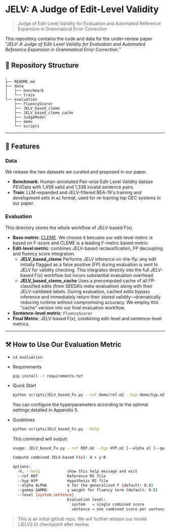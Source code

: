 # JELV: A Judge of Edit-Level Validity

> Judge of Edit-Level Validity for Evaluation and Automated Reference Expansion in Grammatical Error Correction

This repository contains the code and data for the under-review paper _“JELV: A Judge of Edit-Level Validity for Evaluation and Automated Reference Expansion in Grammatical Error Correction.”_

## 📁 Repository Structure

```text
.
├── README.md
├── data
│   ├── benchmark
│   └── train
└── evaluation
    ├── FluencyScorer
    ├── JELV_based_cleme
    ├── JELV_based_cleme_cache
    ├── JudgeModel
    ├── demo
    └── scripts
```

---

## 🚀 Features

### Data

We release the two datasets we curated and proposed in our paper.

* **Benchmark**: Human-annotated Pair-wise Edit-Level Validity datase PEVData with 1,459 valid and 1,338 invalid sentence pairs.  
* **Train**: LLM-expanded and JELV-filtered BEA-19's training and development sets in `m2` format, used for re-training top GEC systems in our paper.

### Evaluation

This directory stores the whole workflow of JELV-based $\mathrm{F(x)}$.

* **Base metric**:  [CLEME](https://github.com/THUKElab/CLEME). We choose it becuase our edit-level metric is based on F-score and CLEME is a leading F-metric based metric.
* **Edit-level metric**: combines  JELV-based reclassification, FP decoupling and fluency score integration.
  * **JELV_based_cleme**
    Performs JELV inference on-the-fly: any edit initially flagged as a false positive (FP) during evaluation is sent to JELV for validity checking. This integrates directly into the full JELV-based $\mathrm{F(x)}$ workflow but incurs substantial evaluation overhead.
  * **JELV_based_cleme_cache**
    Uses a precomputed cache of all FP-classified edits (from SEEDA’s meta-evaluation) along with their JELV-validated labels. During evaluation, cached edits bypass inference and immediately return their stored validity—dramatically reducing runtime without compromising accuracy. We employ this "cache" version into our final evaluation workflow.
* **Sentence-level metric**: `FluencyScorer`
* **Final Metric**: JELV-based $\mathrm{F(x)}$, combining edit-level and sentence-level metrics.

---

## ⚒️ How to Use Our Evaluation Metric

* `cd evaluation`

* Requirements

  ```bash
  pip install -r requirements.txt
  ```

* Quick Start

  ```bash
  python scripts/JELV_based_Fx.py --ref demo/ref.m2 --hyp demo/hyp.m2 --alpha 0.5 --gamma 0.5 --level system
  ```
  
  You can configure the hyperparameters according to the optimal settings detailed in Appendix 5.

* Guidelines

  ```bash
  python scripts/JELV_based_Fx.py --help
  ```
  
  This command will output:
  
  ```bash
  usage: JELV_based_Fx.py --ref REF.m2 --hyp HYP.m2 [--alpha α] [--gamma γ] [--level system|sentence]
  
  Compute combined JELV‐based F(x): A + γ·B
  
  options:
    -h, --help            show this help message and exit
    --ref REF             Reference M2 file
    --hyp HYP             Hypothesis M2 file
    --alpha ALPHA         α for the generalized F (default: 0.5)
    --gamma GAMMA         γ weight for fluency term (default: 0.5)
    --level {system,sentence}
                          Evaluation level:
                            system   → single combined score
                            sentence → one combined score per sentence
  ```

> This is an initial github repo. We will further release our model (JELV2.0) checkpoint after review.